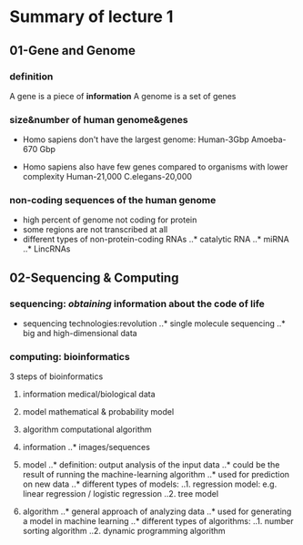 # Summary of lecture 1
## 01-Gene and Genome
### definition
A gene is a piece of __information__ 
A genome is a set of genes

### size&number of human genome&genes
* Homo sapiens don't have the largest genome:
Human-3Gbp
Amoeba-670 Gbp

* Homo sapiens also have few genes compared to organisms with lower complexity
Human-21,000
C.elegans-20,000

### non-coding sequences of the human genome
* high percent of genome not coding for protein
* some regions are not transcribed at all
* different types of non-protein-coding RNAs
..* catalytic RNA
..* miRNA
..* LincRNAs

## 02-Sequencing & Computing
### sequencing: __*obtaining*__ information about the code of life
* sequencing technologies:revolution
..* single molecule sequencing
..* big and high-dimensional data

### computing: bioinformatics

3 steps of bioinformatics
1. information
medical/biological data
2. model
mathematical & probability model
3. algorithm
computational algorithm


1. information
..* images/sequences
2. model
..* definition: output analysis of the input data
..* could be the result of running the machine-learning algorithm
..* used for prediction on new data
..* different types of models:
..1. regression model: e.g. linear regression / logistic regression
..2. tree model
3. algorithm
..* general approach of analyzing data
..* used for generating a model in machine learning
..* different types of algorithms:
..1. number sorting algorithm
..2. dynamic programming algorithm